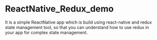 # ReactNative_Redux_demo
It is a simple ReactNative app which is build using react-native and redux state management tool, so that you can understand how to use redux in your app for complex state management. 

